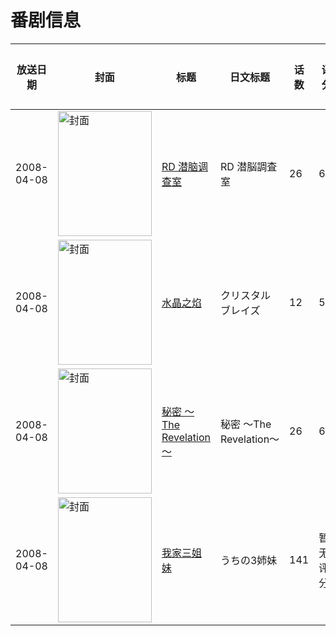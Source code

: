 # 番剧信息

|放送日期|封面|标题|日文标题|话数|评分|评分人数|
|---|---|---|---|---|---|---|
|2008-04-08|<img src="//lain.bgm.tv/pic/cover/c/37/bc/304_fFnLN.jpg" alt="封面" style="width:150px;height:200px;object-fit:cover;">|[RD 潜脑调查室](https://bangumi.tv/subject/304)|RD 潜脳調査室|26|6.6|241人评分|
|2008-04-08|<img src="//lain.bgm.tv/pic/cover/c/79/40/1306_G4ZEg.jpg" alt="封面" style="width:150px;height:200px;object-fit:cover;">|[水晶之焰](https://bangumi.tv/subject/1306)|クリスタル ブレイズ|12|5.1|103人评分|
|2008-04-08|<img src="//lain.bgm.tv/pic/cover/c/e8/df/1841_64Z47.jpg" alt="封面" style="width:150px;height:200px;object-fit:cover;">|[秘密 ～The Revelation～](https://bangumi.tv/subject/1841)|秘密 〜The Revelation〜|26|6.5|181人评分|
|2008-04-08|<img src="//lain.bgm.tv/pic/cover/c/b3/a1/20040_SsGzJ.jpg" alt="封面" style="width:150px;height:200px;object-fit:cover;">|[我家三姐妹](https://bangumi.tv/subject/20040)|うちの3姉妹|141|暂无评分|少于10人评分|
